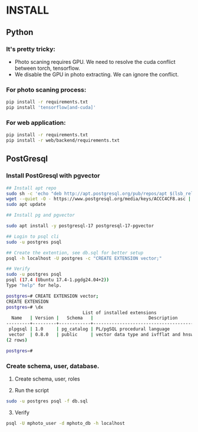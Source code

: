 # INSTALL

## Python
### It's pretty tricky:
- Photo scaning requires GPU. We need to resolve the cuda conflict between torch, tensorflow.
- We disable the GPU in photo extracting. We can ignore the conflict.

### For photo scaning process:
```bash
pip install -r requirements.txt
pip install 'tensorflow[and-cuda]'
```

### For web application:
```bash
pip install -r requirements.txt
pip install -r web/backend/requirements.txt
```

## PostGresql

### Install PostGresql with pgvector

```bash
## Install apt repo
sudo sh -c 'echo "deb http://apt.postgresql.org/pub/repos/apt $(lsb_release -cs)-pgdg main" > /etc/apt/sources.list.d/pgdg.list'
wget --quiet -O - https://www.postgresql.org/media/keys/ACCC4CF8.asc | sudo apt-key add -
sudo apt update

## Install pg and pgvector

sudo apt install -y postgresql-17 postgresql-17-pgvector

## Login to psql cli
sudo -u postgres psql

## Create the extention, see db.sql for better setup
psql -h localhost -U postgres -c "CREATE EXTENSION vector;"

## Verify
sudo -u postgres psql
psql (17.4 (Ubuntu 17.4-1.pgdg24.04+2))
Type "help" for help.

postgres=# CREATE EXTENSION vector;
CREATE EXTENSION
postgres=# \dx
                             List of installed extensions
  Name   | Version |   Schema   |                     Description
---------+---------+------------+------------------------------------------------------
 plpgsql | 1.0     | pg_catalog | PL/pgSQL procedural language
 vector  | 0.8.0   | public     | vector data type and ivfflat and hnsw access methods
(2 rows)

postgres=#
```

### Create schema, user, database.

1. Create schema, user, roles

2. Run the script

```bash
sudo -u postgres psql -f db.sql
```
3. Verify
```bash
psql -U mphoto_user -d mphoto_db -h localhost
```
